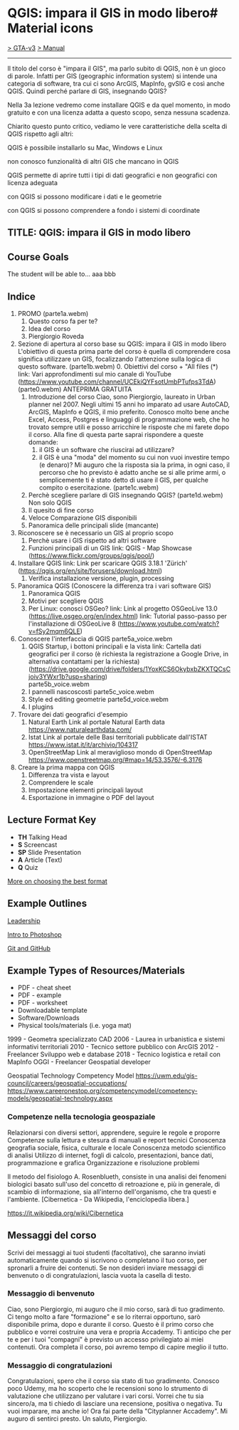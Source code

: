 # QGIS: impara il GIS in modo libero# Material icons

[> GTA-v3](../../README.md) [> Manual](../README.md)
* * *

Il titolo del corso è "impara il GIS", ma parlo subito di QGIS, non è un gioco di parole. Infatti per GIS (geographic information system) si intende una categoria di software, tra cui ci sono ArcGIS, MapInfo, gvSIG e così anche QGIS. Quindi perché parlare di GIS, insegnando QGIS?

Nella 3a lezione vedremo come installare QGIS e da quel momento, in modo gratuito e con una licenza adatta a questo scopo, senza nessuna scadenza.

Chiarito questo punto critico, vediamo le vere caratteristiche della scelta di QGIS rispetto agli altri:

QGIS è possibile installarlo su Mac, Windows e Linux

non conosco funzionalità di altri GIS che mancano in QGIS

QGIS permette di aprire tutti i tipi di dati geografici e non geografici con licenza adeguata

con QGIS si possono modificare i dati e le geometrie

con QGIS si possono comprendere a fondo i sistemi di coordinate

## TITLE: QGIS: impara il GIS in modo libero

## Course Goals

The student will be able to... aaa bbb

## Indice

1. PROMO (parte1a.webm)
   1. Questo corso fa per te?
   2. Idea del corso
   3. Piergiorgio Roveda
2. Sezione di apertura al corso base su QGIS: impara il GIS in modo libero L'obiettivo di questa prima parte del corso è quella di comprendere cosa significa utilizzare un GIS, focalizzando l'attenzione sulla logica di questo software. (parte1b.webm) 0. Obiettivi del corso + "All files (\*) link: Vari approfondimenti sul mio canale di YouTube (https://www.youtube.com/channel/UCEkiQYFsotUmbPTufps3TdA) (parte0.webm) ANTEPRIMA GRATUITA
   1. Introduzione del corso Ciao, sono Piergiorgio, laureato in Urban planner nel 2007. Negli ultimi 15 anni ho imparato ad usare AutoCAD, ArcGIS, MapInfo e QGIS, il mio preferito. Conosco molto bene anche Excel, Access, Postgres e linguaggi di programmazione web, che ho trovato sempre utili e posso arricchire le risposte che mi farete dopo il corso. Alla fine di questa parte saprai rispondere a queste domande:
      1. il GIS è un software che riuscirai ad utilizzare?
      2. il GIS è una "moda" del momento su cui non vuoi investire tempo (e denaro)? Mi auguro che la risposta sia la prima, in ogni caso, il percorso che ho previsto è adatto anche se si alle prime armi, o semplicemente ti è stato detto di usare il GIS, per qualche compito o esercitazione. (parte1c.webm)
   2. Perchè scegliere parlare di GIS insegnando QGIS? (parte1d.webm) Non solo QGIS
   3. Il quesito di fine corso
   4. Veloce Comparazione GIS disponibili
   5. Panoramica delle principali slide (mancante)
3. Riconoscere se è necessario un GIS al proprio scopo
   1. Perchè usare i GIS rispetto ad altri software
   2. Funzioni principali di un GIS link: QGIS - Map Showcase (https://www.flickr.com/groups/qgis/pool/)
4. Installare QGIS link: Link per scaricare QGIS 3.18.1 'Zürich' (https://qgis.org/en/site/forusers/download.html)
   1. Verifica installazione versione, plugin, processing
5. Panoramica QGIS (Conoscere la differenza tra i vari software GIS)
   1. Panoramica QGIS
   2. Motivi per scegliere QGIS
   3. Per Linux: conosci OSGeo? link: Link al progetto OSGeoLive 13.0 (https://live.osgeo.org/en/index.html) link: Tutorial passo-passo per l'installazione di OSGeoLive 8 (https://www.youtube.com/watch?v=fSy2mqm6QLE)
6. Conoscere l'interfaccia di QGIS parte5a\_voice.webm
   1. QGIS Startup, i bottoni principali e la vista link: Cartella dati geografici per il corso (è richiesta la registrazione a Google Drive, in alternativa contattami per la richiesta) (https://drive.google.com/drive/folders/1YoxKCS6OkybxbZKXTQCsCjoiv3YWxr1b?usp=sharing)\
      parte5b\_voice.webm
   2. I pannelli nascoscosti parte5c\_voice.webm
   3. Style ed editing geometrie parte5d\_voice.webm
   4. I plugins
7. Trovare dei dati geografici d'esempio
   1. Natural Earth Link al portale Natural Earth data https://www.naturalearthdata.com/
   2. Istat Link al portale delle Basi territoriali pubblicate dall'ISTAT https://www.istat.it/it/archivio/104317
   3. OpenStreetMap Link al meraviglioso mondo di OpenStreetMap https://www.openstreetmap.org/#map=14/53.3576/-6.3176
8. Creare la prima mappa con QGIS
   1. Differenza tra vista e layout
   2. Comprendere le scale
   3. Impostazione elementi principali layout
   4. Esportazione in immagine o PDF del layout

## Lecture Format Key

* **TH** Talking Head
* **S** Screencast
* **SP** Slide Presentation
* **A** Article (Text)
* **Q** Quiz

[More on choosing the best format](https://support.udemy.com/hc/en-us/articles/229606188-Choosing-the-Right-Lecture-Format)

## Example Outlines

[Leadership](https://drive.google.com/open?id=1k8YGW6ab5y3x1EwkZdr-Y0g\_2Jdr2wiULjB05xltftg)

[Intro to Photoshop](https://docs.google.com/spreadsheets/d/1vNvCvDqYdwNIzHLnuezrn9JkGWl8Bq5UYx0CzFBRfxI/edit#gid=235509642)

[Git and GitHub](https://docs.google.com/document/d/1Rmu7a1YvsUUFJ6RrZKxlb416dsAqPPsDp3w-JlYZ0wQ/edit?usp=sharing)

## Example Types of Resources/Materials

* PDF - cheat sheet
* PDF - example
* PDF - worksheet
* Downloadable template
* Software/Downloads
* Physical tools/materials (i.e. yoga mat)

1999 - Geometra specializzato CAD 2006 - Laurea in urbanistica e sistemi informativi territoriali 2010 - Tecnico settore pubblico con ArcGIS 2012 - Freelancer Sviluppo web e database 2018 - Tecnico logistica e retail con MapInfo OGGI - Freelancer Geospatial developer

Geospatial Technology Competency Model https://uwm.edu/gis-council/careers/geospatial-occupations/ https://www.careeronestop.org/competencymodel/competency-models/geospatial-technology.aspx

### Competenze nella tecnologia geospaziale

Relazionarsi con diversi settori, apprendere, seguire le regole e proporre Competenze sulla lettura e stesura di manuali e report tecnici Conoscenza geografia sociale, fisica, culturale e locale Conoscenza metodo scientifico di analisi Utilizzo di internet, fogli di calcolo, presentazioni, bance dati, programmazione e grafica Organizzazione e risoluzione problemi

Il metodo del fisiologo A. Rosenblueth, consiste in una analisi dei fenomeni biologici basato sull'uso del concetto di retroazione e, più in generale, di scambio di informazione, sia all'interno dell'organismo, che tra questi e l'ambiente. \[Cibernetica - Da Wikipedia, l'enciclopedia libera.]

https://it.wikipedia.org/wiki/Cibernetica

## Messaggi del corso

Scrivi dei messaggi ai tuoi studenti (facoltativo), che saranno inviati automaticamente quando si iscrivono o completano il tuo corso, per spronarli a fruire dei contenuti. Se non desideri inviare messaggi di benvenuto o di congratulazioni, lascia vuota la casella di testo.

### Messaggio di benvenuto

Ciao, sono Piergiorgio, mi auguro che il mio corso, sarà di tuo gradimento. Ci tengo molto a fare "formazione" e se lo riterrai opportuno, sarò disponibile prima, dopo e durante il corso. Questo è il primo corso che pubblico e vorrei costruire una vera e propria Accademy. Ti anticipo che per te e per i tuoi "compagni" è previsto un accesso privilegiato ai miei contenuti. Ora completa il corso, poi avremo tempo di capire meglio il tutto.

### Messaggio di congratulazioni

Congratulazioni, spero che il corso sia stato di tuo gradimento. Conosco poco Udemy, ma ho scoperto che le recensioni sono lo strumento di valutazione che utilizzano per valutare i vari corsi. Vorrei che tu sia sincero/a, ma ti chiedo di lasciare una recensione, positiva o negativa. Tu vuoi imparare, ma anche io! Ora fai parte della "Cityplanner Accademy". Mi auguro di sentirci presto. Un saluto, Piergiorgio.
